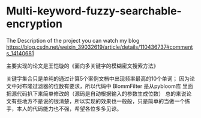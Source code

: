 # Multi-keyword-fuzzy-searchable-encryption
The Description of the project you can watch my blog
https://blog.csdn.net/weixin_39032619/article/details/110436737#comments_14140681

主要实现的论文是王恺璇的《面向多关键字的模糊密文搜索方法》

关键字集合只是单纯的通过计算5个案例文档中出现频率最高的10个单词；
因为论文中对布隆过滤器的位数有要求，所以代码中 BlommFilter 是从pybloom库 里面把源代码扒下来简单修改的（源码是自动根据输入的参数生成位数）
总的来说论文有些地方不是说的很清楚，所以实现的效果也一般般，只是简单的当做一个练手，本人的代码能力也不强，希望各位多多见谅。



